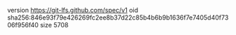 version https://git-lfs.github.com/spec/v1
oid sha256:846e93f79e426269fc2ee8b37d22c85b4b6b9b1636f7e7405d40f7306f956f40
size 5708
